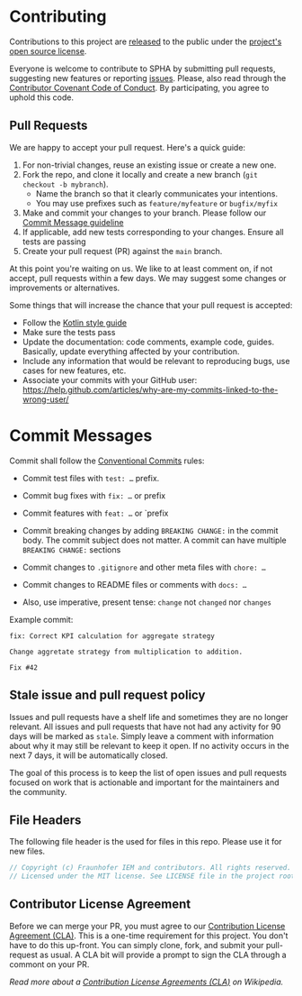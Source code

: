 # Contributing

Contributions to this project
are [released](https://help.github.com/articles/github-terms-of-service/#6-contributions-under-repository-license) to
the public under the [project's open source license](LICENSE.md).

Everyone is welcome to contribute to SPHA by submitting pull requests, suggesting new features or
reporting [issues](https://github.com/fraunhofer-iem/software-product-health-analyzer/issues). Please, also read through
the [Contributor Covenant Code of Conduct](http://contributor-covenant.org). By participating, you agree to uphold this
code.

## Pull Requests

We are happy to accept your pull request. Here's a quick guide:

1. For non-trivial changes, reuse an existing issue or create a new one.
2. Fork the repo, and clone it locally and create a new branch (`git checkout -b mybranch`).
    * Name the branch so that it clearly communicates your intentions.
    * You may use prefixes such as `feature/myfeature` or `bugfix/myfix`
3. Make and commit your changes to your branch. Please follow our [Commit Message guideline]()
4. If applicable, add new tests corresponding to your changes. Ensure all tests are passing
5. Create your pull request (PR) against the `main` branch.

At this point you're waiting on us. We like to at least comment on, if not
accept, pull requests within a few days. We may suggest some changes or improvements or alternatives.

Some things that will increase the chance that your pull request is accepted:

* Follow the [Kotlin style guide](https://kotlinlang.org/docs/coding-conventions.html)
* Make sure the tests pass
* Update the documentation: code comments, example code, guides. Basically, update everything affected by your
  contribution.
* Include any information that would be relevant to reproducing bugs, use cases for new features, etc.
* Associate your commits with your GitHub
  user: https://help.github.com/articles/why-are-my-commits-linked-to-the-wrong-user/

# Commit Messages

Commit shall follow the [Conventional Commits](https://www.conventionalcommits.org/en/v1.0.0/#specification) rules:

* Commit test files with `test: …` prefix.
* Commit bug fixes with `fix: …` or prefix
* Commit features with `feat: …` or `prefix
* Commit breaking changes by adding `BREAKING CHANGE:` in the commit body.
  The commit subject does not matter. A commit can have multiple `BREAKING CHANGE:` sections
* Commit changes to `.gitignore` and other meta files with `chore: …`
* Commit changes to README files or comments with `docs: …`

* Also, use imperative, present tense: `change` not `changed` nor `changes`

Example commit:

```
fix: Correct KPI calculation for aggregate strategy

Change aggretate strategy from multiplication to addition. 

Fix #42
```

## Stale issue and pull request policy

Issues and pull requests have a shelf life and sometimes they are no longer relevant. All issues and pull requests that
have not had any activity for 90 days will be marked as `stale`. Simply leave a comment with information about why it
may still be relevant to keep it open. If no activity occurs in the next 7 days, it will be automatically closed.

The goal of this process is to keep the list of open issues and pull requests focused on work that is actionable and
important for the maintainers and the community.

## File Headers

The following file header is the used for files in this repo. Please use it for new files.

```kotlin
// Copyright (c) Fraunhofer IEM and contributors. All rights reserved.
// Licensed under the MIT license. See LICENSE file in the project root for details.
```

## Contributor License Agreement

Before we can merge your PR, you must agree to our [Contribution License Agreement (CLA)](). This is a one-time
requirement for this project. You don't have to do this up-front. You can simply clone, fork, and submit your
pull-request as usual. A CLA bit will provide a prompt to sign the CLA through a commont on your PR.

*Read more about a [Contribution License Agreements (CLA)](https://en.wikipedia.org/wiki/Contributor_License_Agreement)
on Wikipedia.*
